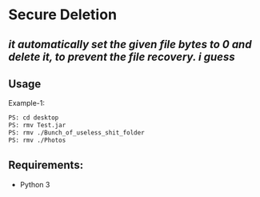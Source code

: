 # Secure Deletion
## _it automatically set the given file bytes to 0 and delete it, to prevent the file recovery. i guess_

## Usage
Example-1:
```sh
PS: cd desktop
PS: rmv Test.jar
PS: rmv ./Bunch_of_useless_shit_folder
PS: rmv ./Photos
```
## Requirements:
- Python 3
